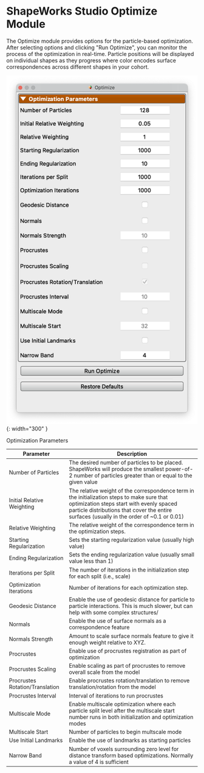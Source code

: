 # ShapeWorks Studio Optimize Module

The Optimize module provides options for the particle-based optimization.  After selecting options and clicking "Run Optimize", you can monitor the process of the optimization in real-time.  Particle positions will be displayed on individual shapes as they progress where color encodes surface correspondences across different shapes in your cohort.

![ShapeWorks Studio Optimize Module](../img/studio/studio_optimize.png){: width="300" }

Optimization Parameters

| Parameter | Description |
| --- | ----------- |
| Number of Particles | The desired number of particles to be placed. ShapeWorks will produce the smallest power-of-2 number of particles greater than or equal to the given value |
| Initial Relative Weighting | The relative weight of the correspondence term in the initialization steps to make sure that optimization steps start with evenly spaced particle distributions that cover the entire surfaces (usually in the order of ~0.1 or 0.01) |
| Relative Weighting | The relative weight of the correspondence term in the optimization steps. |
| Starting Regularization | Sets the starting regularization value (usually high value) |
| Ending Regularization | Sets the ending regularization value (usually small value less than 1) |
| Iterations per Split | The number of iterations in the initialization step for each split (i.e., scale) |
| Optimization Iterations | Number of iterations for each optimization step. |
| Geodesic Distance | Enable the use of geodesic distance for particle to particle interactions.  This is much slower, but can help with some complex structures/ |
| Normals | Enable the use of surface normals as a correspondence feature |
| Normals Strength | Amount to scale surface normals feature to give it enough weight relative to XYZ. |
| Procrustes | Enable use of procrustes registration as part of optimization |
| Procrustes Scaling | Enable scaling as part of procrustes to remove overall scale from the model |
| Procrustes Rotation/Translation| Enable procrustes rotation/translation to remove translation/rotation from the model |
| Procrustes Interval | Interval of iterations to run procrustes |
| Multiscale Mode | Enable multiscale optimization where each particle split level after the multiscale start number runs in both initialization and optimization modes |
| Multiscale Start | Number of particles to begin multscale mode |
| Use Initial Landmarks | Enable the use of landmarks as starting particles |
| Narrow Band | Number of voxels surrounding zero level for distance transform based optimizations.  Normally a value of 4 is sufficient |